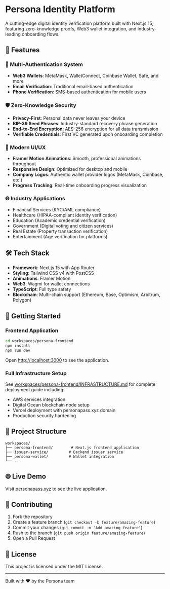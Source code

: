 # Persona Identity Platform

A cutting-edge digital identity verification platform built with Next.js 15, featuring zero-knowledge proofs, Web3 wallet integration, and industry-leading onboarding flows.

## 🚀 Features

### 🔐 Multi-Authentication System
- **Web3 Wallets**: MetaMask, WalletConnect, Coinbase Wallet, Safe, and more
- **Email Verification**: Traditional email-based authentication
- **Phone Verification**: SMS-based authentication for mobile users

### 🛡️ Zero-Knowledge Security
- **Privacy-First**: Personal data never leaves your device
- **BIP-39 Seed Phrases**: Industry-standard recovery phrase generation
- **End-to-End Encryption**: AES-256 encryption for all data transmission
- **Verifiable Credentials**: First VC generated upon onboarding completion

### 🎨 Modern UI/UX
- **Framer Motion Animations**: Smooth, professional animations throughout
- **Responsive Design**: Optimized for desktop and mobile
- **Company Logos**: Authentic wallet provider logos (MetaMask, Coinbase, etc.)
- **Progress Tracking**: Real-time onboarding progress visualization

### 🌐 Industry Applications
- Financial Services (KYC/AML compliance)
- Healthcare (HIPAA-compliant identity verification)
- Education (Academic credential verification)
- Government (Digital voting and citizen services)
- Real Estate (Property transaction verification)
- Entertainment (Age verification for platforms)

## 🛠️ Tech Stack

- **Framework**: Next.js 15 with App Router
- **Styling**: Tailwind CSS v4 with PostCSS
- **Animations**: Framer Motion
- **Web3**: Wagmi for wallet connections
- **TypeScript**: Full type safety
- **Blockchain**: Multi-chain support (Ethereum, Base, Optimism, Arbitrum, Polygon)

## 🚀 Getting Started

### Frontend Application

```bash
cd workspaces/persona-frontend
npm install
npm run dev
```

Open [http://localhost:3000](http://localhost:3000) to see the application.

### Full Infrastructure Setup

See [workspaces/persona-frontend/INFRASTRUCTURE.md](workspaces/persona-frontend/INFRASTRUCTURE.md) for complete deployment guide including:
- AWS services integration
- Digital Ocean blockchain node setup
- Vercel deployment with personapass.xyz domain
- Production security hardening

## 📁 Project Structure

```
workspaces/
├── persona-frontend/        # Next.js frontend application
├── issuer-service/         # Backend issuer service
├── persona-wallet/         # Wallet integration
└── ...
```

## 🌐 Live Demo

Visit [personapass.xyz](https://personapass.xyz) to see the live application.

## 🤝 Contributing

1. Fork the repository
2. Create a feature branch (`git checkout -b feature/amazing-feature`)
3. Commit your changes (`git commit -m 'Add amazing feature'`)
4. Push to the branch (`git push origin feature/amazing-feature`)
5. Open a Pull Request

## 📝 License

This project is licensed under the MIT License.

---

Built with ❤️ by the Persona team
